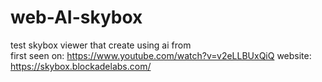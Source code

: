 # web-AI-skybox

test skybox viewer that create using ai from  
first seen on: https://www.youtube.com/watch?v=v2eLLBUxQiQ
website: https://skybox.blockadelabs.com/
